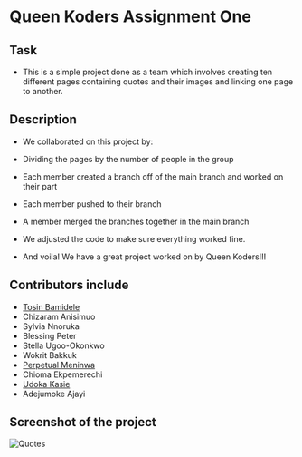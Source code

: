 # Queen Koders Assignment One

## Task

- This is a simple project done as a team which involves creating ten different pages containing quotes and their images and linking one page to another.

## Description

- We collaborated on this project by:

 - Dividing the pages by the number of people in the group

 - Each member created a branch off of the main branch and worked on their part

 - Each member pushed to their branch

 - A member merged the branches together in the main branch

 - We adjusted the code to make sure everything worked fine.

 - And voila! We have a great project worked on by Queen Koders!!!

 ## Contributors include
 - [Tosin Bamidele](https://github.com/TosinMary) 
 - Chizaram Anisimuo
 - Sylvia Nnoruka
 - Blessing Peter
 - Stella Ugoo-Okonkwo
 - Wokrit Bakkuk
 - [Perpetual Meninwa](https://github.com/Perpy-del)
 - Chioma Ekpemerechi
 - [Udoka Kasie](https://github.com/UdokaSuccess)
 - Adejumoke Ajayi 

 ## Screenshot of the project
![Quotes](./quotes.png)